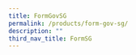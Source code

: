 ```yaml
---
title: FormGovSG
permalink: /products/form-gov-sg/
description: ""
third_nav_title: FormSG
---
```





